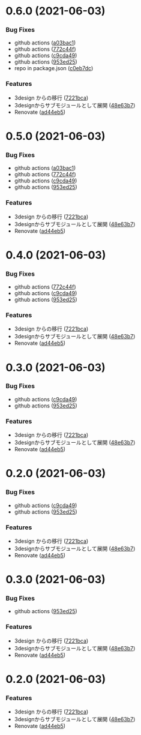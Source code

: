 # 0.6.0 (2021-06-03)


### Bug Fixes

* github actions ([a03bac1](https://github.com/3-shake/3design-ui/commit/a03bac15e3ff80deb684663f31056e08bdbfbb2d))
* github actions ([772c44f](https://github.com/3-shake/3design-ui/commit/772c44f8f6e5f03eab240f1d403488a0ecc1d57f))
* github actions ([c9cda49](https://github.com/3-shake/3design-ui/commit/c9cda498a0faaa78a7566cc9caec5e4ef372feeb))
* github actions ([953ed25](https://github.com/3-shake/3design-ui/commit/953ed25504673615a23fd372c439a0a88db073f0))
* repo in package.json ([c0eb7dc](https://github.com/3-shake/3design-ui/commit/c0eb7dcb74747934a70569ec6b51d35822ed22c2))


### Features

* 3design からの移行 ([7221bca](https://github.com/3-shake/3design-ui/commit/7221bcaa71db363ef439137ccfae13a81f734015))
* 3designからサブモジュールとして展開 ([48e63b7](https://github.com/3-shake/3design-ui/commit/48e63b75b403ca8aa081b29a92f394d8032e0ca0))
* Renovate ([ad44eb5](https://github.com/3-shake/3design-ui/commit/ad44eb53697df7061f0cbe004f59c47895e04d08))



# 0.5.0 (2021-06-03)


### Bug Fixes

* github actions ([a03bac1](https://github.com/3-shake/3design/commit/a03bac15e3ff80deb684663f31056e08bdbfbb2d))
* github actions ([772c44f](https://github.com/3-shake/3design/commit/772c44f8f6e5f03eab240f1d403488a0ecc1d57f))
* github actions ([c9cda49](https://github.com/3-shake/3design/commit/c9cda498a0faaa78a7566cc9caec5e4ef372feeb))
* github actions ([953ed25](https://github.com/3-shake/3design/commit/953ed25504673615a23fd372c439a0a88db073f0))


### Features

* 3design からの移行 ([7221bca](https://github.com/3-shake/3design/commit/7221bcaa71db363ef439137ccfae13a81f734015))
* 3designからサブモジュールとして展開 ([48e63b7](https://github.com/3-shake/3design/commit/48e63b75b403ca8aa081b29a92f394d8032e0ca0))
* Renovate ([ad44eb5](https://github.com/3-shake/3design/commit/ad44eb53697df7061f0cbe004f59c47895e04d08))



# 0.4.0 (2021-06-03)


### Bug Fixes

* github actions ([772c44f](https://github.com/3-shake/3design/commit/772c44f8f6e5f03eab240f1d403488a0ecc1d57f))
* github actions ([c9cda49](https://github.com/3-shake/3design/commit/c9cda498a0faaa78a7566cc9caec5e4ef372feeb))
* github actions ([953ed25](https://github.com/3-shake/3design/commit/953ed25504673615a23fd372c439a0a88db073f0))


### Features

* 3design からの移行 ([7221bca](https://github.com/3-shake/3design/commit/7221bcaa71db363ef439137ccfae13a81f734015))
* 3designからサブモジュールとして展開 ([48e63b7](https://github.com/3-shake/3design/commit/48e63b75b403ca8aa081b29a92f394d8032e0ca0))
* Renovate ([ad44eb5](https://github.com/3-shake/3design/commit/ad44eb53697df7061f0cbe004f59c47895e04d08))



# 0.3.0 (2021-06-03)


### Bug Fixes

* github actions ([c9cda49](https://github.com/3-shake/3design/commit/c9cda498a0faaa78a7566cc9caec5e4ef372feeb))
* github actions ([953ed25](https://github.com/3-shake/3design/commit/953ed25504673615a23fd372c439a0a88db073f0))


### Features

* 3design からの移行 ([7221bca](https://github.com/3-shake/3design/commit/7221bcaa71db363ef439137ccfae13a81f734015))
* 3designからサブモジュールとして展開 ([48e63b7](https://github.com/3-shake/3design/commit/48e63b75b403ca8aa081b29a92f394d8032e0ca0))
* Renovate ([ad44eb5](https://github.com/3-shake/3design/commit/ad44eb53697df7061f0cbe004f59c47895e04d08))



# 0.2.0 (2021-06-03)


### Bug Fixes

* github actions ([c9cda49](https://github.com/3-shake/3design/commit/c9cda498a0faaa78a7566cc9caec5e4ef372feeb))
* github actions ([953ed25](https://github.com/3-shake/3design/commit/953ed25504673615a23fd372c439a0a88db073f0))


### Features

* 3design からの移行 ([7221bca](https://github.com/3-shake/3design/commit/7221bcaa71db363ef439137ccfae13a81f734015))
* 3designからサブモジュールとして展開 ([48e63b7](https://github.com/3-shake/3design/commit/48e63b75b403ca8aa081b29a92f394d8032e0ca0))
* Renovate ([ad44eb5](https://github.com/3-shake/3design/commit/ad44eb53697df7061f0cbe004f59c47895e04d08))



# 0.3.0 (2021-06-03)


### Bug Fixes

* github actions ([953ed25](https://github.com/3-shake/3design/commit/953ed25504673615a23fd372c439a0a88db073f0))


### Features

* 3design からの移行 ([7221bca](https://github.com/3-shake/3design/commit/7221bcaa71db363ef439137ccfae13a81f734015))
* 3designからサブモジュールとして展開 ([48e63b7](https://github.com/3-shake/3design/commit/48e63b75b403ca8aa081b29a92f394d8032e0ca0))
* Renovate ([ad44eb5](https://github.com/3-shake/3design/commit/ad44eb53697df7061f0cbe004f59c47895e04d08))



# 0.2.0 (2021-06-03)


### Features

* 3design からの移行 ([7221bca](https://github.com/3-shake/3design/commit/7221bcaa71db363ef439137ccfae13a81f734015))
* 3designからサブモジュールとして展開 ([48e63b7](https://github.com/3-shake/3design/commit/48e63b75b403ca8aa081b29a92f394d8032e0ca0))
* Renovate ([ad44eb5](https://github.com/3-shake/3design/commit/ad44eb53697df7061f0cbe004f59c47895e04d08))



